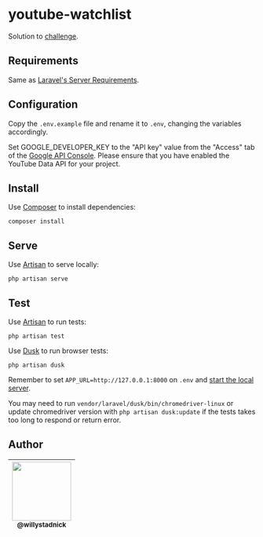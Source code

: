 # youtube-watchlist

Solution to [challenge](challenge.md).

## Requirements

Same as [Laravel's Server Requirements](https://laravel.com/docs/7.x/installation#server-requirements).

## Configuration

Copy the `.env.example` file and rename it to `.env`, changing the variables accordingly.

Set GOOGLE_DEVELOPER_KEY to the "API key" value from the "Access" tab of the [Google API Console](https://console.developers.google.com/). Please ensure that you have enabled the YouTube Data API for your project.

## Install

Use [Composer](https://getcomposer.org/) to install dependencies:

```
composer install
```

## Serve

Use [Artisan](https://laravel.com/docs/7.x/artisan) to serve locally:

```
php artisan serve
```

## Test

Use [Artisan](https://laravel.com/docs/7.x/testing#artisan-test-runner) to run tests:

```
php artisan test
```

Use [Dusk](https://laravel.com/docs/7.x/dusk) to run browser tests:

```
php artisan dusk
```

Remember to set `APP_URL=http://127.0.0.1:8000` on `.env` and [start the local server](#serve).

You may need to run `vendor/laravel/dusk/bin/chromedriver-linux` or update chromedriver version with `php artisan dusk:update` if the tests takes too long to respond or return error.

## Author

| [<img src="https://avatars2.githubusercontent.com/u/1824706?s=120&v=4" width=120><br><sub>@willystadnick</sub>](https://github.com/willystadnick) |
| :---: |
